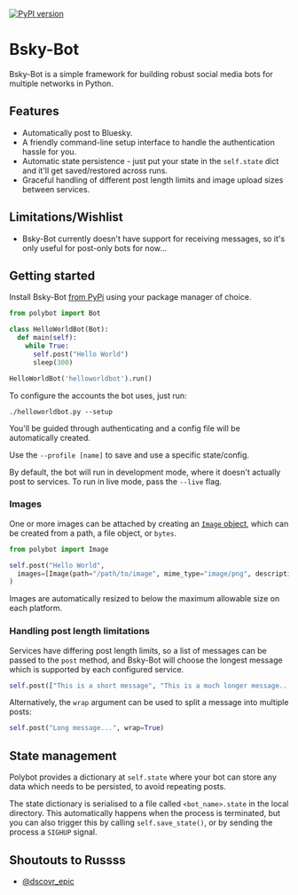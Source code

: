 [![PyPI version](https://badge.fury.io/py/polybot.svg)](https://badge.fury.io/py/polybot)

# Bsky-Bot

Bsky-Bot is a simple framework for building robust social media bots for multiple networks in Python.

## Features

* Automatically post to Bluesky.
* A friendly command-line setup interface to handle the authentication hassle for you.
* Automatic state persistence - just put your state in the `self.state`
  dict and it'll get saved/restored across runs.
* Graceful handling of different post length limits and image upload sizes between services.



## Limitations/Wishlist

* Bsky-Bot currently doesn't have support for receiving messages, so it's only useful for post-only
  bots for now...

## Getting started
Install Bsky-Bot [from PyPi](https://pypi.org/project/polybot/) using your package manager of choice.

```python
from polybot import Bot

class HelloWorldBot(Bot):
  def main(self):
    while True:
      self.post("Hello World")
      sleep(300)

HelloWorldBot('helloworldbot').run()
```

To configure the accounts the bot uses, just run:

    ./helloworldbot.py --setup

You'll be guided through authenticating and a config file will be automatically created.

Use the `--profile [name]` to save and use a specific state/config.

By default, the bot will run in development mode, where it doesn't actually post to services. To run
in live mode, pass the `--live` flag.

### Images

One or more images can be attached by creating an [`Image` object](./polybot/image.py), which can be
created from a path, a file object, or `bytes`.

```python
from polybot import Image

self.post("Hello World",
  images=[Image(path="/path/to/image", mime_type="image/png", description="Alt text")]
)
```

Images are automatically resized to below the maximum allowable size on each platform.

### Handling post length limitations

Services have differing post length limits, so a list of messages can be passed to the `post` method,
and Bsky-Bot will choose the longest message which is supported by each configured service.

```python
self.post(["This is a short message", "This is a much longer message......"])
```

Alternatively, the `wrap` argument can be used to split a message into multiple posts:

```python
self.post("Long message...", wrap=True)
```

## State management

Polybot provides a dictionary at `self.state` where your bot can store any data which needs to be
persisted, to avoid repeating posts.

The state dictionary is serialised to a file called `<bot_name>.state` in the local directory.
This automatically happens when the process is terminated, but you can also trigger this
by calling `self.save_state()`, or by sending the process a `SIGHUP` signal.

## Shoutouts to Russss

* [@dscovr_epic](https://github.com/russss/polybot)
